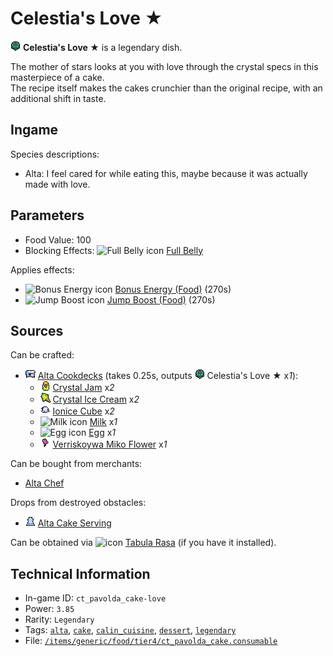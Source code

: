 # Celestia's Love ★

<img src="https://raw.githubusercontent.com/Ceterai/Enternia/main/items/generic/food/tier4/ct_pavolda_cake.png" alt="Celestia's Love ★ icon" loading="lazy" width="auto" height="16px"/> **Celestia's Love ★** is a legendary dish.

The mother of stars looks at you with love through the crystal specs in this masterpiece of a cake.  
The recipe itself makes the cakes crunchier than the original recipe, with an additional shift in taste.

## Ingame

Species descriptions:

- Alta: I feel cared for while eating this, maybe because it was actually made with love.

## Parameters

- Food Value: 100
- Blocking Effects: <img src="https://starbounder.org/mediawiki/images/6/60/Status_Well_Fed.png" alt="Full Belly icon" loading="lazy" width="16px" height="16px"/> [Full Belly](https://starbounder.org/Full_Belly)

Applies effects:

- <img src="https://starbounder.org/mediawiki/images/thumb/5/57/Status_Energy_Boost.png/48px-Status_Energy_Boost.png" alt="Bonus Energy icon" loading="lazy" width="16px" height="16px"/> [Bonus Energy (Food)](https://starbounder.org/Status_Effects#Stat_Boosts) (270s)
- <img src="https://starbounder.org/mediawiki/images/8/85/Status_Jump_Boost_2.png" alt="Jump Boost icon" loading="lazy" width="16px" height="16px"/> [Jump Boost (Food)](https://starbounder.org/Jump_Boost) (270s)

## Sources

Can be crafted:

- ![ ](https://raw.githubusercontent.com/Ceterai/Enternia/main/objects/alta/cooking/cookdecks/icon.png) [Alta Cookdecks](https://ceterai.github.io/MyEnternia/Wiki/AltaCookdecks) (takes 0.25s, outputs <img src="https://raw.githubusercontent.com/Ceterai/Enternia/main/items/generic/food/tier4/ct_pavolda_cake.png" alt="Celestia's Love ★ icon" loading="lazy" width="auto" height="16px"/> Celestia's Love ★ x*1*):
  - <img src="https://raw.githubusercontent.com/Ceterai/Enternia/main/items/generic/food/tier1/ct_crystal_jam.png" alt="Crystal Jam icon" loading="lazy" width="auto" height="16px"/> [Crystal Jam](https://ceterai.github.io/MyEnternia/Wiki/CrystalJam) x*2*
  - <img src="https://raw.githubusercontent.com/Ceterai/Enternia/main/items/generic/food/tier2/ct_crystal_icecream.png" alt="Crystal Ice Cream icon" loading="lazy" width="auto" height="16px"/> [Crystal Ice Cream](https://ceterai.github.io/MyEnternia/Wiki/CrystalIceCream) x*2*
  - <img src="https://raw.githubusercontent.com/Ceterai/Enternia/main/items/generic/food/other/ct_ionice_cube.png" alt="Ionice Cube icon" loading="lazy" width="auto" height="16px"/> [Ionice Cube](https://ceterai.github.io/MyEnternia/Wiki/IoniceCube) x*2*
  - <img src="https://starbounder.org/mediawiki/images/9/92/Milk.png" alt="Milk icon" loading="lazy" width="8px" height="15px"/> [Milk](https://starbounder.org/Milk) x*1*
  - <img src="https://starbounder.org/mediawiki/images/2/26/Egg.png" alt="Egg icon" loading="lazy" width="16px" height="16px"/> [Egg](https://starbounder.org/Egg) x*1*
  - <img src="https://raw.githubusercontent.com/Ceterai/Enternia/main/objects/biome/alterash/koywa/flowers/miko/icon.png" alt="Verriskoywa Miko Flower icon" loading="lazy" width="auto" height="16px"/> [Verriskoywa Miko Flower](https://ceterai.github.io/MyEnternia/Wiki/VerriskoywaMikoFlower) x*1*

Can be bought from merchants:

- [Alta Chef](https://ceterai.github.io/MyEnternia/Wiki/AltaChef)

Drops from destroyed obstacles:

- <img src="https://raw.githubusercontent.com/Ceterai/Enternia/main/objects/alta/special/food/cake/icon.png" alt="Alta Cake Serving icon" loading="lazy" width="auto" height="16px"/> [Alta Cake Serving](https://ceterai.github.io/MyEnternia/Wiki/AltaCakeServing)

Can be obtained via <img src="https://steamuserimages-a.akamaihd.net/ugc/263843960696222713/3EC9A7C005541F7D577EBCB8C5736B4EFC9973D6/" alt="icon" width="8" height="12"/> [Tabula Rasa](https://community.playstarbound.com/resources/the-tabula-rasa.3222/) (if you have it installed).

## Technical Information

- In-game ID: `ct_pavolda_cake-love`
- Power: `3.85`
- Rarity: `Legendary`
- Tags: [`alta`](https://ceterai.github.io/MyEnternia/Wiki/Tags/Alta), [`cake`](https://ceterai.github.io/MyEnternia/Wiki/Tags/Cake), [`calin_cuisine`](https://ceterai.github.io/MyEnternia/Wiki/Tags/CalinCuisine), [`dessert`](https://ceterai.github.io/MyEnternia/Wiki/Tags/Dessert), [`legendary`](https://ceterai.github.io/MyEnternia/Wiki/Tags/Legendary)
- File: [`/items/generic/food/tier4/ct_pavolda_cake.consumable`](https://github.com/Ceterai/Enternia/blob/main/items/generic/food/tier4/ct_pavolda_cake.consumable)
